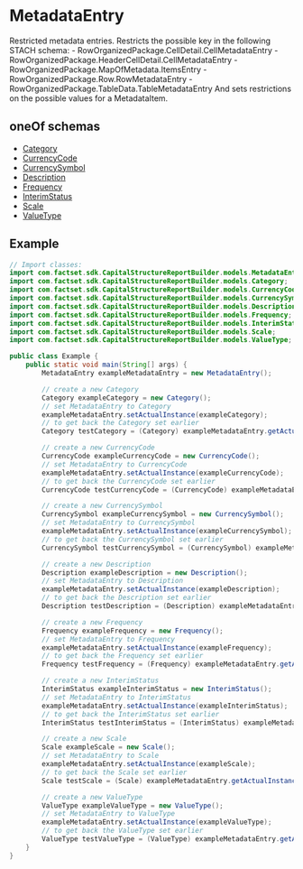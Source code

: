 

# MetadataEntry

Restricted metadata entries. Restricts the possible key in the following STACH schema: - RowOrganizedPackage.CellDetail.CellMetadataEntry - RowOrganizedPackage.HeaderCellDetail.CellMetadataEntry - RowOrganizedPackage.MapOfMetadata.ItemsEntry - RowOrganizedPackage.Row.RowMetadataEntry - RowOrganizedPackage.TableData.TableMetadataEntry And sets restrictions on the possible values for a MetadataItem. 

## oneOf schemas
* [Category](Category.md)
* [CurrencyCode](CurrencyCode.md)
* [CurrencySymbol](CurrencySymbol.md)
* [Description](Description.md)
* [Frequency](Frequency.md)
* [InterimStatus](InterimStatus.md)
* [Scale](Scale.md)
* [ValueType](ValueType.md)

## Example
```java
// Import classes:
import com.factset.sdk.CapitalStructureReportBuilder.models.MetadataEntry;
import com.factset.sdk.CapitalStructureReportBuilder.models.Category;
import com.factset.sdk.CapitalStructureReportBuilder.models.CurrencyCode;
import com.factset.sdk.CapitalStructureReportBuilder.models.CurrencySymbol;
import com.factset.sdk.CapitalStructureReportBuilder.models.Description;
import com.factset.sdk.CapitalStructureReportBuilder.models.Frequency;
import com.factset.sdk.CapitalStructureReportBuilder.models.InterimStatus;
import com.factset.sdk.CapitalStructureReportBuilder.models.Scale;
import com.factset.sdk.CapitalStructureReportBuilder.models.ValueType;

public class Example {
    public static void main(String[] args) {
        MetadataEntry exampleMetadataEntry = new MetadataEntry();

        // create a new Category
        Category exampleCategory = new Category();
        // set MetadataEntry to Category
        exampleMetadataEntry.setActualInstance(exampleCategory);
        // to get back the Category set earlier
        Category testCategory = (Category) exampleMetadataEntry.getActualInstance();

        // create a new CurrencyCode
        CurrencyCode exampleCurrencyCode = new CurrencyCode();
        // set MetadataEntry to CurrencyCode
        exampleMetadataEntry.setActualInstance(exampleCurrencyCode);
        // to get back the CurrencyCode set earlier
        CurrencyCode testCurrencyCode = (CurrencyCode) exampleMetadataEntry.getActualInstance();

        // create a new CurrencySymbol
        CurrencySymbol exampleCurrencySymbol = new CurrencySymbol();
        // set MetadataEntry to CurrencySymbol
        exampleMetadataEntry.setActualInstance(exampleCurrencySymbol);
        // to get back the CurrencySymbol set earlier
        CurrencySymbol testCurrencySymbol = (CurrencySymbol) exampleMetadataEntry.getActualInstance();

        // create a new Description
        Description exampleDescription = new Description();
        // set MetadataEntry to Description
        exampleMetadataEntry.setActualInstance(exampleDescription);
        // to get back the Description set earlier
        Description testDescription = (Description) exampleMetadataEntry.getActualInstance();

        // create a new Frequency
        Frequency exampleFrequency = new Frequency();
        // set MetadataEntry to Frequency
        exampleMetadataEntry.setActualInstance(exampleFrequency);
        // to get back the Frequency set earlier
        Frequency testFrequency = (Frequency) exampleMetadataEntry.getActualInstance();

        // create a new InterimStatus
        InterimStatus exampleInterimStatus = new InterimStatus();
        // set MetadataEntry to InterimStatus
        exampleMetadataEntry.setActualInstance(exampleInterimStatus);
        // to get back the InterimStatus set earlier
        InterimStatus testInterimStatus = (InterimStatus) exampleMetadataEntry.getActualInstance();

        // create a new Scale
        Scale exampleScale = new Scale();
        // set MetadataEntry to Scale
        exampleMetadataEntry.setActualInstance(exampleScale);
        // to get back the Scale set earlier
        Scale testScale = (Scale) exampleMetadataEntry.getActualInstance();

        // create a new ValueType
        ValueType exampleValueType = new ValueType();
        // set MetadataEntry to ValueType
        exampleMetadataEntry.setActualInstance(exampleValueType);
        // to get back the ValueType set earlier
        ValueType testValueType = (ValueType) exampleMetadataEntry.getActualInstance();
    }
}
```


